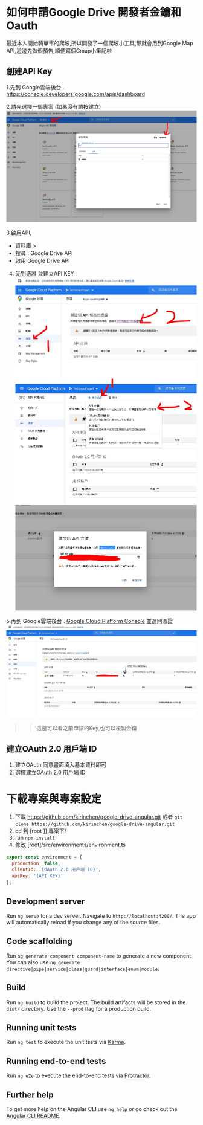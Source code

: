 # 如何申請Google Drive 開發者金鑰和Oauth

最近本人開始騎單車的爬坡,所以開發了一個爬坡小工具,那就會用到Google Map API,這邊先做個預告,順便寫個Gmap小筆記啦

## 創建API Key

1.先到 Google雲端後台 . https://console.developers.google.com/apis/dashboard

2.請先選擇一個專案 (如果沒有請按建立)
![accept.jpg](https://github.com/kirinchen/note-annex/blob/master/google-map-key/create-project.jpg?raw=true)

3.啟用API,
* 資料庫 > 
* 搜尋 : Google Drive API
* 啟用  Google Drive API
4. 先到憑證,並建立API KEY
![accept.jpg](https://github.com/kirinchen/note-annex/blob/master/google-map-key/certificate.jpg?raw=true)
![accept.jpg](https://github.com/kirinchen/note-annex/blob/master/google-map-key/certificate2.jpg?raw=true)
![certificatedone.jpg](https://github.com/kirinchen/note-annex/blob/master/google-map-key/certificatedone.jpg?raw=true)

5.再到 Google雲端後台 . [Google Cloud Platform Console](https://cloud.google.com/console/google/maps-apis/overview) 並選則憑證
![go-cert-page.jpg](https://github.com/kirinchen/note-annex/blob/master/google-map-key/go-cert-page.jpg?raw=true)

>> 這邊可以看之前申請的Key,也可以複製金鑰

## 建立OAuth 2.0 用戶端 ID

1. 建立OAuth 同意畫面填入基本資料即可
2. 選擇建立OAuth 2.0 用戶端 ID






# 下載專案與專案設定

1. 下載 https://github.com/kirinchen/google-drive-angular.git 
或者 ```git clone https://github.com/kirinchen/google-drive-angular.git```
2. cd 到 [root ]] 專案下/
3. run ``` npm install ```
4. 修改 [root]/src/environments/environment.ts
```javascript
export const environment = {
  production: false,
  clientId: '{OAuth 2.0 用戶端 ID}',
  apiKey: '{API KEY}'
};
```

## Development server

Run `ng serve` for a dev server. Navigate to `http://localhost:4200/`. The app will automatically reload if you change any of the source files.

## Code scaffolding

Run `ng generate component component-name` to generate a new component. You can also use `ng generate directive|pipe|service|class|guard|interface|enum|module`.

## Build

Run `ng build` to build the project. The build artifacts will be stored in the `dist/` directory. Use the `--prod` flag for a production build.

## Running unit tests

Run `ng test` to execute the unit tests via [Karma](https://karma-runner.github.io).

## Running end-to-end tests

Run `ng e2e` to execute the end-to-end tests via [Protractor](http://www.protractortest.org/).

## Further help

To get more help on the Angular CLI use `ng help` or go check out the [Angular CLI README](https://github.com/angular/angular-cli/blob/master/README.md).
